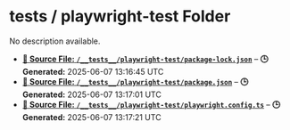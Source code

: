 # __tests__ / playwright-test Folder

No description available.

- **[**📄 Source File:** `/__tests__/playwright-test/package-lock.json`](package-lock.json.md)** – **🕒 Generated:** 2025-06-07 13:16:45 UTC
- **[**📄 Source File:** `/__tests__/playwright-test/package.json`](package.json.md)** – **🕒 Generated:** 2025-06-07 13:17:01 UTC
- **[**📄 Source File:** `/__tests__/playwright-test/playwright.config.ts`](playwright.config.ts.md)** – **🕒 Generated:** 2025-06-07 13:17:21 UTC